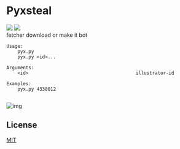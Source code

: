 # Pyxsteal  
![](https://img.shields.io/badge/codename-pyx-blueviolet) ![](https://img.shields.io/pypi/pyversions/django)  
fetcher download or make it bot  

```
Usage:
    pyx.py
    pyx.py <id>...
  
Arguments:
    <id>                                       illustrator-id

Examples:
    pyx.py 4338012
   
```
![img](https://1.bp.blogspot.com/-V7_eEagECdU/XZ5RZnhN8KI/AAAAAAAAJvw/szzW1YD0fvYYVB1GO6l6-w7ZAKTAs8klQCLcBGAsYHQ/s1600/Screenshot_198.png)  

## License
[MIT](https://choosealicense.com/licenses/mit/)